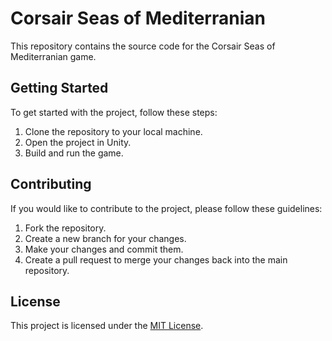 # Corsair Seas of Mediterranian

This repository contains the source code for the Corsair Seas of Mediterranian game.

## Getting Started

To get started with the project, follow these steps:

1. Clone the repository to your local machine.
2. Open the project in Unity.
3. Build and run the game.

## Contributing

If you would like to contribute to the project, please follow these guidelines:

1. Fork the repository.
2. Create a new branch for your changes.
3. Make your changes and commit them.
4. Create a pull request to merge your changes back into the main repository.

## License

This project is licensed under the [MIT License](LICENSE).